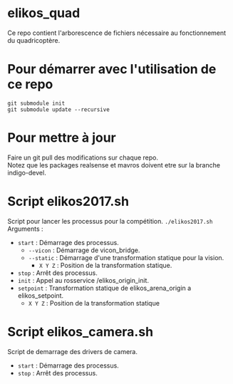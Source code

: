 # elikos_quad
Ce repo contient l'arborescence de fichiers nécessaire au fonctionnement du quadricoptère.

# Pour démarrer avec l'utilisation de ce repo
	git submodule init
	git submodule update --recursive
# Pour mettre à jour
Faire un git pull des modifications sur chaque repo.  
Notez que les packages realsense et mavros doivent etre sur la branche indigo-devel.

# Script elikos2017.sh
Script pour lancer les processus pour la compétition.
`./elikos2017.sh`
Arguments :
- `start` : Démarrage des processus.
	- `--vicon` : Démarrage de vicon_bridge.
	- `--static` : Démarrage d'une transformation statique pour la vision.
		- `X Y Z` : Position de la transformation statique.  
- `stop` : Arrêt des processus.
- `init` : Appel au rosservice /elikos_origin_init.
- `setpoint` : Transformation statique de elikos_arena_origin a elikos_setpoint.
	- `X Y Z` : Position de la transformation statique

# Script elikos_camera.sh
Script de demarrage des drivers de camera.
- `start` : Démarrage des processus.
- `stop` : Arrêt des processus.
